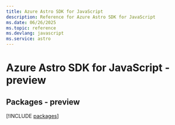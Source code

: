 ```yaml
---
title: Azure Astro SDK for JavaScript
description: Reference for Azure Astro SDK for JavaScript
ms.date: 06/26/2025
ms.topic: reference
ms.devlang: javascript
ms.service: astro
---
```

# Azure Astro SDK for JavaScript - preview
## Packages - preview
[!INCLUDE [packages](astro-index.md)]